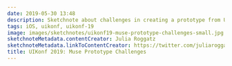 ```yaml
---
date: 2019-05-30 13:48
description: Sketchnote about challenges in creating a prototype from UIKonf 2019
tags: iOS, uikonf, uikonf-19
image: images/sketchnotes/uikonf19-muse-prototype-challenges-small.jpg
sketchnoteMetadata.contentCreator: Julia Roggatz
sketchnoteMetadata.linkToContentCreator: https://twitter.com/juliaroggatz
title: UIKonf 2019: Muse Prototype Challenges
---
```


